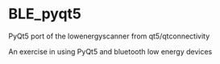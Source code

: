 # BLE_pyqt5
PyQt5 port of the lowenergyscanner from qt5/qtconnectivity

An exercise in using PyQt5 and bluetooth low energy devices
